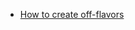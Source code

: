 * [How to create off-flavors](https://dev.bjcp.org/exam-certification/program/studying/beer-exam-study-guide/doctoring-beer/)